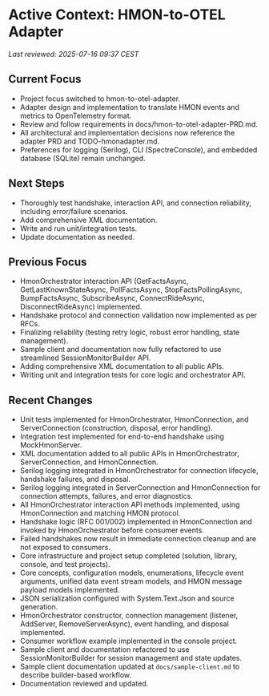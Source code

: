 # Active Context: HMON-to-OTEL Adapter

_Last reviewed: 2025-07-16 09:37 CEST_

## Current Focus
- Project focus switched to hmon-to-otel-adapter.
- Adapter design and implementation to translate HMON events and metrics to OpenTelemetry format.
- Review and follow requirements in docs/hmon-to-otel-adapter-PRD.md.
- All architectural and implementation decisions now reference the adapter PRD and TODO-hmonadapter.md.
- Preferences for logging (Serilog), CLI (SpectreConsole), and embedded database (SQLite) remain unchanged.

## Next Steps
- Thoroughly test handshake, interaction API, and connection reliability, including error/failure scenarios.
- Add comprehensive XML documentation.
- Write and run unit/integration tests.
- Update documentation as needed.

## Previous Focus
- HmonOrchestrator interaction API (GetFactsAsync, GetLastKnownStateAsync, PollFactsAsync, StopFactsPollingAsync, BumpFactsAsync, SubscribeAsync, ConnectRideAsync, DisconnectRideAsync) implemented.
- Handshake protocol and connection validation now implemented as per RFCs.
- Finalizing reliability (testing retry logic, robust error handling, state management).
- Sample client and documentation now fully refactored to use streamlined SessionMonitorBuilder API.
- Adding comprehensive XML documentation to all public APIs.
- Writing unit and integration tests for core logic and orchestrator API.

## Recent Changes
- Unit tests implemented for HmonOrchestrator, HmonConnection, and ServerConnection (construction, disposal, error handling).
- Integration test implemented for end-to-end handshake using MockHmonServer.
- XML documentation added to all public APIs in HmonOrchestrator, ServerConnection, and HmonConnection.
- Serilog logging integrated in HmonOrchestrator for connection lifecycle, handshake failures, and disposal.
- Serilog logging integrated in ServerConnection and HmonConnection for connection attempts, failures, and error diagnostics.
- All HmonOrchestrator interaction API methods implemented, using HmonConnection and matching HMON protocol.
- Handshake logic (RFC 001/002) implemented in HmonConnection and invoked by HmonOrchestrator before consumer events.
- Failed handshakes now result in immediate connection cleanup and are not exposed to consumers.
- Core infrastructure and project setup completed (solution, library, console, and test projects).
- Core concepts, configuration models, enumerations, lifecycle event arguments, unified data event stream models, and HMON message payload models implemented.
- JSON serialization configured with System.Text.Json and source generation.
- HmonOrchestrator constructor, connection management (listener, AddServer, RemoveServerAsync), event handling, and disposal implemented.
- Consumer workflow example implemented in the console project.
- Sample client and documentation refactored to use SessionMonitorBuilder for session management and state updates.
- Sample client documentation updated at `docs/sample-client.md` to describe builder-based workflow.
- Documentation reviewed and updated.
